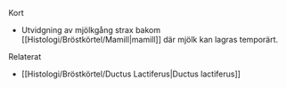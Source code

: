 Kort
- Utvidgning av mjölkgång strax bakom [[Histologi/Bröstkörtel/Mamill|mamill]] där mjölk kan lagras temporärt.

Relaterat
- [[Histologi/Bröstkörtel/Ductus Lactiferus|Ductus lactiferus]]

